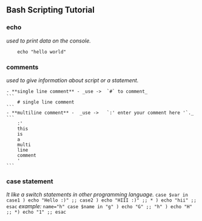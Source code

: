 ## Bash Scripting Tutorial

### echo
_used to print data on the console._
```
	echo "hello world"
```
	
### comments
_used to give information about script or a statement._
	 
	- **single line comment** - _use ->  `#` to comment_
	```
		# single line comment 
	```
	- **multiline comment** -  _use ->   `:' enter your comment here '`._
	```	
		:' 
		this
		is 
		a 
		multi 
		line 
		comment
		'
	```
	
###  case statement 
_It like a switch statements in other programming language._
	```
		case $var in 
		case1 ) echo "Hello :)" ;;
		case2 ) echo "HIII :)" ;;
		* ) echo "hii" ;;
		esac
	```
_example:_
	```
		name="h"
		case $name in
		"g" ) echo "G" ;;
		"h" ) echo "H" ;;
		*) echo "1" ;;
		esac
	```
